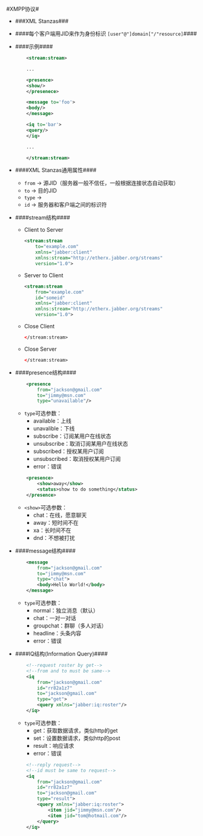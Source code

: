 #XMPP协议#

* ###XML Stanzas###

* ####每个客户端用JID来作为身份标识 `[user"@"]domain["/"resource]`####

* ####示例####
    
    ```xml
        <stream:stream>
    
        ...
    
        <presence>  
        <show/>  
        </presenece>

        <message to='foo'>
        <body/>
        </message>
    
        <iq to='bar'>
        <query/>
        </iq>

        ...
    
        </stream:stream>
    ```

* ####XML Stanzas通用属性####
    * `from` -> 源JID（服务器一般不信任，一般根据连接状态自动获取）
    * `to` -> 目的JID
    * `type` -> 
    * `id` -> 服务器和客户端之间的标识符

* ####stream结构####
    * Client to Server

      ```xml
      <stream:stream
          to="example.com"
          xmlns="jabber:client"
          xmlns:stream="http://etherx.jabber.org/streams"
          version="1.0">
      ```
    * Server to Client      
    
      ```xml
      <stream:stream
          from="example.com"
          id="someid"
          xmlns="jabber:client"
          xmlns:stream="http://etherx.jabber.org/streams"
          version="1.0">
      ```
      
    * Close Client
    
      ```xml
      </stream:stream>
      ```
      
    * Close Server
    
      ```xml
      </stream:stream>
      ```
 
* ####presence结构####

    ```xml
        <presence
            from="jackson@gmail.com"
            to="jimmy@msn.com"
            type="unavailable"/>
    ```
    
    * `type`可选参数：
        * available：上线
        * unavalible：下线
        * subscribe：订阅某用户在线状态
        * unsubscribe：取消订阅某用户在线状态
        * subscribed：授权某用户订阅
        * unsubscribed：取消授权某用户订阅
        * error：错误
        
    ```xml
        <presence>
            <show>away</show>
            <status>show to do something</status>
        </presence>
    ```
    
    * `<show>`可选参数：
        * chat：在线，愿意聊天
        * away：短时间不在
        * xa：长时间不在
        * dnd：不想被打扰

* ####message结构####

    ```xml
        <message
            from="jackson@gmail.com"
            to="jimmy@msn.com"
            type="chat">
            <body>Hello World!</body>
        </message>
    ```
    
    * `type`可选参数：
        * normal：独立消息（默认）
        * chat：一对一对话
        * groupchat：群聊（多人对话）
        * headline：头条内容
        * error：错误

* ####IQ结构(Information Query)####

    ```xml
        <!--request roster by get-->
        <!--from and to must be same-->
        <iq
            from="jackson@gmail.com"
            id="rr82a1z7"
            to="jackson@gmail.com"
            type="get">
            <query xmlns="jabber:iq:roster"/>
        </iq>
    ``` 
    
    * `type`可选参数：
        * get：获取数据请求，类似http的get
        * set：设置数据请求，类似http的post
        * result：响应请求
        * error：错误

    ```xml
        <!--reply request-->
        <!--id must be same to request-->
        <iq
            from="jackson@gmail.com"
            id="rr82a1z7"
            to="jackson@gmail.com"
            type="result">
            <query xmlns="jabber:iq:roster">
                <item jid="jimmy@msn.com"/>
                <item jid="tom@hotmail.com"/>
            </query>
        </iq>
    ```
    
